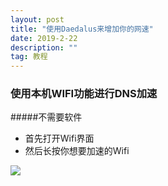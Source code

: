 ```yaml
---
layout: post
title: "使用Daedalus来增加你的网速"
date: 2019-2-22
description: ""
tag: 教程
---
```


### 使用本机WIFI功能进行DNS加速
#####不需要软件

* 首先打开Wifi界面
* 然后长按你想要加速的Wifi

![](images\boke\Daedalus\01)